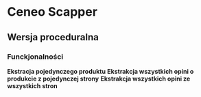 # Ceneo Scapper
## Wersja proceduralna 

### Funckjonalności <br/>

**Ekstracja pojedynczego produktu** 
**Ekstrakcja wszystkich opini o produkcie z pojedynczej strony** 
**Ekstrakcja wszystkich opini ze wszystkich stron**